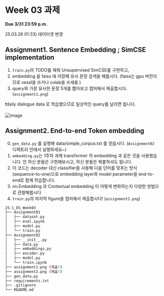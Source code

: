 

# Week 03 과제
**Due 3/31 23:59 p.m.**

25.03.26 01:33) 데이터셋 변경

## Assignment1. Sentence Embedding ; SimCSE implementation

1. `train.py`의 TODO를 채워 Unsupervised SimCSE를 구현하고,
2. embedding 을 faiss 에 저장해 유사 문장 검색을 해봅시다.
   (faiss는 gpu 버전이므로 vessl을 쓰거나 colab을 쓰세용.)
4. query와 가장 유사한 문장 5개를 뽑아보고 캡처해서 제출합시다. (`assignment1.png`)
   
❗daily dialogue data 로 학습했으므로 일상적인 query를 날리면 됩니다.

![image](https://github.com/user-attachments/assets/f3eca10a-d0ac-4371-a815-6b0b1e855c2c)



## Assignment2. End-to-end Token embedding

0. `gen_data.py` 를 실행해 data/simple_corpus.txt 를 얻읍시다. (`Assignment02` 디렉토리 안에서 실행하세요~)
1. `embedding.py`는 1주차 과제 transformer 의 embedding 과 같은 것을 사용했습니다.
   안 하신 분들은 구현해보시고, 하신 분들은 복붙하셔도 됩니다.
2. 이 코드는 decoder 대신 classifier을 사용해 다음 단어를 맞추는 방식 (sequence-to-one)으로 embedding layer와 model parameter을 end-to-end로 함께 학습합니다.
3. nn.Embedding 과 Contextual embedding 이 어떻게 변화하는지 다양한 방법으로 관찰해봅시다
4. `train.py`의 마지막 figure을 캡처해서 제출합시다! (`assignment2.png`)

``` bash
25-1_DS_Week03
├── Assignment01
│   ├── dataset.py
│   ├── eval.ipynb
│   ├── model.py
│   └── train.py
├── Assignment02
│   ├── __init__.py
│   ├── data.py
│   ├── embeddings.py
│   ├── encoder.py
│   ├── model.py
│   └── train.ipynb
├── assignment1.png (제출!)
├── assignment2.png (제출!)
├── gen_data.py
├── requirements.txt
├── .gitignore
└── README.md

```
